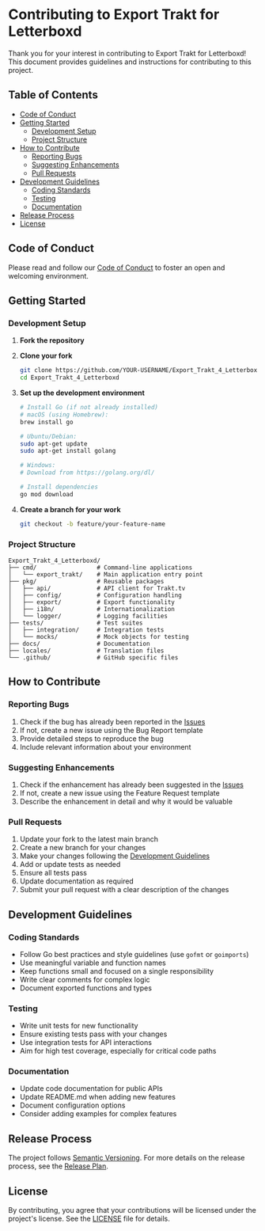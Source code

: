 # Contributing to Export Trakt for Letterboxd

Thank you for your interest in contributing to Export Trakt for Letterboxd! This document provides guidelines and instructions for contributing to this project.

## Table of Contents

- [Code of Conduct](#code-of-conduct)
- [Getting Started](#getting-started)
  - [Development Setup](#development-setup)
  - [Project Structure](#project-structure)
- [How to Contribute](#how-to-contribute)
  - [Reporting Bugs](#reporting-bugs)
  - [Suggesting Enhancements](#suggesting-enhancements)
  - [Pull Requests](#pull-requests)
- [Development Guidelines](#development-guidelines)
  - [Coding Standards](#coding-standards)
  - [Testing](#testing)
  - [Documentation](#documentation)
- [Release Process](#release-process)
- [License](#license)

## Code of Conduct

Please read and follow our [Code of Conduct](CODE_OF_CONDUCT.md) to foster an open and welcoming environment.

## Getting Started

### Development Setup

1. **Fork the repository**

2. **Clone your fork**

   ```bash
   git clone https://github.com/YOUR-USERNAME/Export_Trakt_4_Letterboxd.git
   cd Export_Trakt_4_Letterboxd
   ```

3. **Set up the development environment**

   ```bash
   # Install Go (if not already installed)
   # macOS (using Homebrew):
   brew install go

   # Ubuntu/Debian:
   sudo apt-get update
   sudo apt-get install golang

   # Windows:
   # Download from https://golang.org/dl/

   # Install dependencies
   go mod download
   ```

4. **Create a branch for your work**
   ```bash
   git checkout -b feature/your-feature-name
   ```

### Project Structure

```
Export_Trakt_4_Letterboxd/
├── cmd/                 # Command-line applications
│   └── export_trakt/    # Main application entry point
├── pkg/                 # Reusable packages
│   ├── api/             # API client for Trakt.tv
│   ├── config/          # Configuration handling
│   ├── export/          # Export functionality
│   ├── i18n/            # Internationalization
│   └── logger/          # Logging facilities
├── tests/               # Test suites
│   ├── integration/     # Integration tests
│   └── mocks/           # Mock objects for testing
├── docs/                # Documentation
├── locales/             # Translation files
└── .github/             # GitHub specific files
```

## How to Contribute

### Reporting Bugs

1. Check if the bug has already been reported in the [Issues](https://github.com/JohanDevl/Export_Trakt_4_Letterboxd/issues)
2. If not, create a new issue using the Bug Report template
3. Provide detailed steps to reproduce the bug
4. Include relevant information about your environment

### Suggesting Enhancements

1. Check if the enhancement has already been suggested in the [Issues](https://github.com/JohanDevl/Export_Trakt_4_Letterboxd/issues)
2. If not, create a new issue using the Feature Request template
3. Describe the enhancement in detail and why it would be valuable

### Pull Requests

1. Update your fork to the latest main branch
2. Create a new branch for your changes
3. Make your changes following the [Development Guidelines](#development-guidelines)
4. Add or update tests as needed
5. Ensure all tests pass
6. Update documentation as required
7. Submit your pull request with a clear description of the changes

## Development Guidelines

### Coding Standards

- Follow Go best practices and style guidelines (use `gofmt` or `goimports`)
- Use meaningful variable and function names
- Keep functions small and focused on a single responsibility
- Write clear comments for complex logic
- Document exported functions and types

### Testing

- Write unit tests for new functionality
- Ensure existing tests pass with your changes
- Use integration tests for API interactions
- Aim for high test coverage, especially for critical code paths

### Documentation

- Update code documentation for public APIs
- Update README.md when adding new features
- Document configuration options
- Consider adding examples for complex features

## Release Process

The project follows [Semantic Versioning](https://semver.org/). For more details on the release process, see the [Release Plan](docs/RELEASE_PLAN.md).

## License

By contributing, you agree that your contributions will be licensed under the project's license. See the [LICENSE](LICENSE) file for details.
